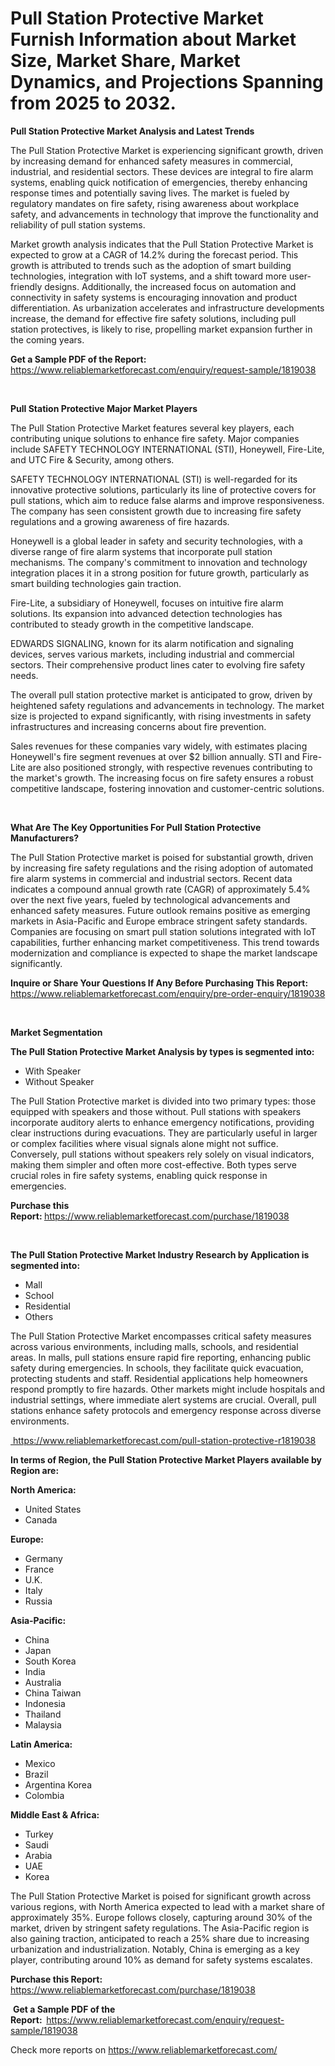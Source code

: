 <p><h1>Pull Station Protective Market Furnish Information about Market Size, Market Share, Market Dynamics, and Projections Spanning from 2025 to 2032.</h1></p><p><strong>Pull Station Protective Market Analysis and Latest Trends</strong></p>
<p><p>The Pull Station Protective Market is experiencing significant growth, driven by increasing demand for enhanced safety measures in commercial, industrial, and residential sectors. These devices are integral to fire alarm systems, enabling quick notification of emergencies, thereby enhancing response times and potentially saving lives. The market is fueled by regulatory mandates on fire safety, rising awareness about workplace safety, and advancements in technology that improve the functionality and reliability of pull station systems.</p><p>Market growth analysis indicates that the Pull Station Protective Market is expected to grow at a CAGR of 14.2% during the forecast period. This growth is attributed to trends such as the adoption of smart building technologies, integration with IoT systems, and a shift toward more user-friendly designs. Additionally, the increased focus on automation and connectivity in safety systems is encouraging innovation and product differentiation. As urbanization accelerates and infrastructure developments increase, the demand for effective fire safety solutions, including pull station protectives, is likely to rise, propelling market expansion further in the coming years.</p></p>
<p><strong>Get a Sample PDF of the Report:&nbsp;</strong> <a href="https://www.reliablemarketforecast.com/enquiry/request-sample/1819038?utm_campaign=2455&utm_medium=2&utm_source=Github&utm_content=ia&utm_term=05042025&utm_id=pull-station-protective">https://www.reliablemarketforecast.com/enquiry/request-sample/1819038</a></p>
<p>&nbsp;</p>
<p><strong>Pull Station Protective Major Market Players</strong></p>
<p><p>The Pull Station Protective Market features several key players, each contributing unique solutions to enhance fire safety. Major companies include SAFETY TECHNOLOGY INTERNATIONAL (STI), Honeywell, Fire-Lite, and UTC Fire & Security, among others. </p><p>SAFETY TECHNOLOGY INTERNATIONAL (STI) is well-regarded for its innovative protective solutions, particularly its line of protective covers for pull stations, which aim to reduce false alarms and improve responsiveness. The company has seen consistent growth due to increasing fire safety regulations and a growing awareness of fire hazards.</p><p>Honeywell is a global leader in safety and security technologies, with a diverse range of fire alarm systems that incorporate pull station mechanisms. The company's commitment to innovation and technology integration places it in a strong position for future growth, particularly as smart building technologies gain traction.</p><p>Fire-Lite, a subsidiary of Honeywell, focuses on intuitive fire alarm solutions. Its expansion into advanced detection technologies has contributed to steady growth in the competitive landscape. </p><p>EDWARDS SIGNALING, known for its alarm notification and signaling devices, serves various markets, including industrial and commercial sectors. Their comprehensive product lines cater to evolving fire safety needs.</p><p>The overall pull station protective market is anticipated to grow, driven by heightened safety regulations and advancements in technology. The market size is projected to expand significantly, with rising investments in safety infrastructures and increasing concerns about fire prevention.</p><p>Sales revenues for these companies vary widely, with estimates placing Honeywell's fire segment revenues at over $2 billion annually. STI and Fire-Lite are also positioned strongly, with respective revenues contributing to the market's growth. The increasing focus on fire safety ensures a robust competitive landscape, fostering innovation and customer-centric solutions.</p></p>
<p>&nbsp;</p>
<p><strong>What Are The Key Opportunities For Pull Station Protective Manufacturers?</strong></p>
<p><p>The Pull Station Protective market is poised for substantial growth, driven by increasing fire safety regulations and the rising adoption of automated fire alarm systems in commercial and industrial sectors. Recent data indicates a compound annual growth rate (CAGR) of approximately 5.4% over the next five years, fueled by technological advancements and enhanced safety measures. Future outlook remains positive as emerging markets in Asia-Pacific and Europe embrace stringent safety standards. Companies are focusing on smart pull station solutions integrated with IoT capabilities, further enhancing market competitiveness. This trend towards modernization and compliance is expected to shape the market landscape significantly.</p></p>
<p><strong>Inquire or Share Your Questions If Any Before Purchasing This Report:</strong> <a href="https://www.reliablemarketforecast.com/enquiry/pre-order-enquiry/1819038?utm_campaign=2455&utm_medium=2&utm_source=Github&utm_content=ia&utm_term=05042025&utm_id=pull-station-protective">https://www.reliablemarketforecast.com/enquiry/pre-order-enquiry/1819038</a></p>
<p>&nbsp;</p>
<p><strong>Market Segmentation</strong></p>
<p><strong>The Pull Station Protective Market Analysis by types is segmented into:</strong></p>
<p><ul><li>With Speaker</li><li>Without Speaker</li></ul></p>
<p><p>The Pull Station Protective market is divided into two primary types: those equipped with speakers and those without. Pull stations with speakers incorporate auditory alerts to enhance emergency notifications, providing clear instructions during evacuations. They are particularly useful in larger or complex facilities where visual signals alone might not suffice. Conversely, pull stations without speakers rely solely on visual indicators, making them simpler and often more cost-effective. Both types serve crucial roles in fire safety systems, enabling quick response in emergencies.</p></p>
<p><strong>Purchase this Report:&nbsp;</strong><a href="https://www.reliablemarketforecast.com/purchase/1819038?utm_campaign=2455&utm_medium=2&utm_source=Github&utm_content=ia&utm_term=05042025&utm_id=pull-station-protective">https://www.reliablemarketforecast.com/purchase/1819038</a></p>
<p>&nbsp;</p>
<p><strong>The Pull Station Protective Market Industry Research by Application is segmented into:</strong></p>
<p><ul><li>Mall</li><li>School</li><li>Residential</li><li>Others</li></ul></p>
<p><p>The Pull Station Protective Market encompasses critical safety measures across various environments, including malls, schools, and residential areas. In malls, pull stations ensure rapid fire reporting, enhancing public safety during emergencies. In schools, they facilitate quick evacuation, protecting students and staff. Residential applications help homeowners respond promptly to fire hazards. Other markets might include hospitals and industrial settings, where immediate alert systems are crucial. Overall, pull stations enhance safety protocols and emergency response across diverse environments.</p></p>
<p><a href="https://www.reliablemarketforecast.com/pull-station-protective-r1819038?utm_campaign=2455&utm_medium=2&utm_source=Github&utm_content=ia&utm_term=05042025&utm_id=pull-station-protective">&nbsp;https://www.reliablemarketforecast.com/pull-station-protective-r1819038</a></p>
<p><strong>In terms of Region, the Pull Station Protective Market Players available by Region are:</strong></p>
<p>
    <p> <strong> North America: </strong>
        <ul>
            <li>United States</li>
            <li>Canada</li>
        </ul>
        </p> 
    <p> <strong> Europe: </strong>
        <ul>
            <li>Germany</li>
            <li>France</li>
            <li>U.K.</li>
            <li>Italy</li>
            <li>Russia</li>
        </ul>
        </p> 
    <p> <strong> Asia-Pacific: </strong>
        <ul>
            <li>China</li>
            <li>Japan</li>
            <li>South Korea</li>
            <li>India</li>
            <li>Australia</li>
            <li>China Taiwan</li>
            <li>Indonesia</li>
            <li>Thailand</li>
            <li>Malaysia</li>
        </ul>
        </p> 
    <p> <strong> Latin America: </strong>
        <ul>
            <li>Mexico</li>
            <li>Brazil</li>
            <li>Argentina Korea</li>
            <li>Colombia</li>
        </ul>
        </p> 
    <p> <strong> Middle East & Africa: </strong>
        <ul>
            <li>Turkey</li>
            <li>Saudi</li>
            <li>Arabia</li>
            <li>UAE</li>
            <li>Korea</li>
        </ul>
    </p>
    </p>
<p><p>The Pull Station Protective Market is poised for significant growth across various regions, with North America expected to lead with a market share of approximately 35%. Europe follows closely, capturing around 30% of the market, driven by stringent safety regulations. The Asia-Pacific region is also gaining traction, anticipated to reach a 25% share due to increasing urbanization and industrialization. Notably, China is emerging as a key player, contributing around 10% as demand for safety systems escalates.</p></p>
<p><strong>Purchase this Report: </strong><a href="https://www.reliablemarketforecast.com/purchase/1819038?utm_campaign=2455&utm_medium=2&utm_source=Github&utm_content=ia&utm_term=05042025&utm_id=pull-station-protective">https://www.reliablemarketforecast.com/purchase/1819038</a></p>
<p>&nbsp;<strong>Get a Sample PDF of the Report:&nbsp;&nbsp;</strong><a href="https://www.reliablemarketforecast.com/enquiry/request-sample/1819038?utm_campaign=2455&utm_medium=2&utm_source=Github&utm_content=ia&utm_term=05042025&utm_id=pull-station-protective">https://www.reliablemarketforecast.com/enquiry/request-sample/1819038</a></p>
<p><strong></strong></p>
<p>Check more reports on <a href="https://www.reliablemarketforecast.com/?utm_campaign=2455&utm_medium=2&utm_source=Github&utm_content=ia&utm_term=05042025&utm_id=pull-station-protective">https://www.reliablemarketforecast.com/</a></p>